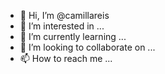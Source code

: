 - 👋 Hi, I’m @camillareis
- 👀 I’m interested in ...
- 🌱 I’m currently learning ...
- 💞️ I’m looking to collaborate on ...
- 📫 How to reach me ...

<!---
camillareis/camillareis is a ✨ special ✨ repository because its `README.md` (this file) appears on your GitHub profile.
You can click the Preview link to take a look at your changes.
--->
